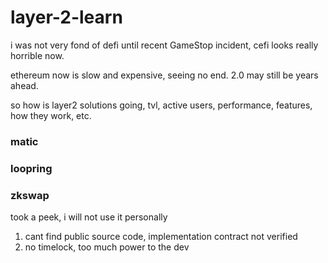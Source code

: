 # layer-2-learn

i was not very fond of defi until recent GameStop incident, cefi looks really horrible now.

ethereum now is slow and expensive, seeing no end. 2.0 may still be years ahead.

so how is layer2 solutions going, tvl, active users, performance, features, how they work, etc.

### matic

### loopring

### zkswap
took a peek, i will not use it personally

1. cant find public source code, implementation contract not verified
2. no timelock, too much power to the dev
